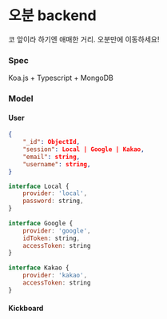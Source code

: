 # 오분 backend

코 앞이라 하기엔 애매한 거리. 오분만에 이동하세요!

### Spec

Koa.js + Typescript + MongoDB

### Model

#### User

```json
{
    "_id": ObjectId,
    "session": Local | Google | Kakao,
    "email": string,
    "username": string,
}
```

```javascript
interface Local {
    provider: 'local',
	password: string,
}
    
interface Google {
    provider: 'google',
	idToken: string,
	accessToken: string
}
    
interface Kakao {
	provider: 'kakao',
	accessToken: string
}
```

#### Kickboard

